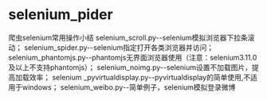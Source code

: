 # selenium_pider
爬虫selenium常用操作小结
selenium_scroll.py--selenium模拟浏览器下拉条滚动；
selenium_spider.py--selenium指定打开各类浏览器并访问；
selenium_phantomjs.py--phantomjs无界面浏览器使用（注意：selenium3.11.0及以上不支持phantomjs）；
selenium_noimg.py--selenium设置不加载图片，提高加载效率；
selenium _pyvirtualdisplay.py--pyvirtualdisplay的简单使用,不适用于windows；
selenium_weibo.py--简单例子，selenium模拟登录微博

